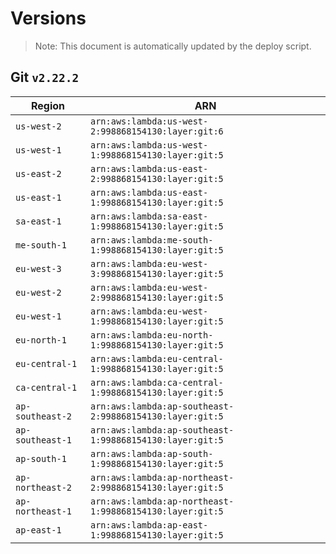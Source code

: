 # Versions

> Note: This document is automatically updated by the deploy script.
## Git `v2.22.2`

| Region | ARN |
| ------ | --- |
| `us-west-2` | `arn:aws:lambda:us-west-2:998868154130:layer:git:6` |
| `us-west-1` | `arn:aws:lambda:us-west-1:998868154130:layer:git:5` |
| `us-east-2` | `arn:aws:lambda:us-east-2:998868154130:layer:git:5` |
| `us-east-1` | `arn:aws:lambda:us-east-1:998868154130:layer:git:5` |
| `sa-east-1` | `arn:aws:lambda:sa-east-1:998868154130:layer:git:5` |
| `me-south-1` | `arn:aws:lambda:me-south-1:998868154130:layer:git:5` |
| `eu-west-3` | `arn:aws:lambda:eu-west-3:998868154130:layer:git:5` |
| `eu-west-2` | `arn:aws:lambda:eu-west-2:998868154130:layer:git:5` |
| `eu-west-1` | `arn:aws:lambda:eu-west-1:998868154130:layer:git:5` |
| `eu-north-1` | `arn:aws:lambda:eu-north-1:998868154130:layer:git:5` |
| `eu-central-1` | `arn:aws:lambda:eu-central-1:998868154130:layer:git:5` |
| `ca-central-1` | `arn:aws:lambda:ca-central-1:998868154130:layer:git:5` |
| `ap-southeast-2` | `arn:aws:lambda:ap-southeast-2:998868154130:layer:git:5` |
| `ap-southeast-1` | `arn:aws:lambda:ap-southeast-1:998868154130:layer:git:5` |
| `ap-south-1` | `arn:aws:lambda:ap-south-1:998868154130:layer:git:5` |
| `ap-northeast-2` | `arn:aws:lambda:ap-northeast-2:998868154130:layer:git:5` |
| `ap-northeast-1` | `arn:aws:lambda:ap-northeast-1:998868154130:layer:git:5` |
| `ap-east-1` | `arn:aws:lambda:ap-east-1:998868154130:layer:git:5` |
